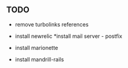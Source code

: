 ## TODO

* remove turbolinks references
* install newrelic
*install mail server - postfix


* install marionette
* install mandrill-rails